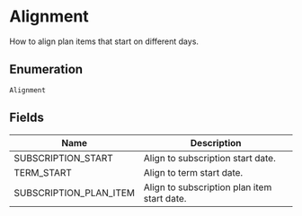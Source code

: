 # Alignment

How to align plan items that start on different days.

## Enumeration

`Alignment`

## Fields

| Name | Description |
|  --- | --- |
| SUBSCRIPTION_START | Align to subscription start date. |
| TERM_START | Align to term start date. |
| SUBSCRIPTION_PLAN_ITEM | Align to subscription plan item start date. |

